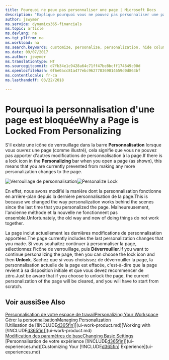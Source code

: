 ```yaml
---
title: Pourquoi ne peux pas personnaliser une page | Microsoft Docs
description: "Explique pourquoi vous ne pouvez pas personnaliser une page et ce que vous pouvez faire pour la déverrouiller et pouvoir ainsi la personnaliser."
author: jswymer
ms.service: dynamics365-financials
ms.topic: article
ms.devlang: na
ms.tgt_pltfrm: na
ms.workload: na
ms.search.keywords: customize, personalize, personalization, hide columns, remove fields, move fields
ms.date: 09/07/2017
ms.author: jswymer
ms.translationtype: HT
ms.sourcegitcommit: d7fb34e1c9428a64c71ff47be8bcff174649c00d
ms.openlocfilehash: 0f6e0acc81a477ebc962778369014659d0d863bf
ms.contentlocale: fr-ca
ms.lasthandoff: 03/22/2018

---
```

# <a name="why-a-page-is-locked-from-personalizing"></a><span data-ttu-id="7e14f-103">Pourquoi la personnalisation d'une page est bloquée</span><span class="sxs-lookup"><span data-stu-id="7e14f-103">Why a Page is Locked From Personalizing</span></span>
<span data-ttu-id="7e14f-104">S'il existe une icône de verrouillage dans la barre **Personnalisation** lorsque vous ouvrez une page (comme illustré), cela signifie que vous ne pouvez pas apporter d'autres modifications de personnalisation à la page.</span><span class="sxs-lookup"><span data-stu-id="7e14f-104">If there is a lock icon in the **Personalizing** bar when you open a page (as shown), this means that you are currently prevented from making any more personalization changes to the page.</span></span>

<span data-ttu-id="7e14f-105">![Verrouillage de personnalisation](media/personalization-locked.png "Verrouillage de personnalisation")</span><span class="sxs-lookup"><span data-stu-id="7e14f-105">![Personalize Lock](media/personalization-locked.png "Personalize lock")</span></span>

<span data-ttu-id="7e14f-106">En effet, nous avons modifié la manière dont la personnalisation fonctionne en arrière-plan depuis la dernière personnalisation de la page.</span><span class="sxs-lookup"><span data-stu-id="7e14f-106">This is because we changed the way personalization works behind the scenes since the last time that you personalized the page.</span></span> <span data-ttu-id="7e14f-107">Malheureusement, l'ancienne méthode et la nouvelle ne fonctionnent pas ensemble.</span><span class="sxs-lookup"><span data-stu-id="7e14f-107">Unfortunately, the old way and new of doing things do not work together.</span></span>

<span data-ttu-id="7e14f-108">La page inclut actuellement les dernières modifications de personnalisation apportées.</span><span class="sxs-lookup"><span data-stu-id="7e14f-108">The page currently includes the last personalization changes that you made.</span></span> <span data-ttu-id="7e14f-109">Si vous souhaitez continuer à personnaliser la page, sélectionnez l'icône de verrouillage, puis **Déverrouiller**.</span><span class="sxs-lookup"><span data-stu-id="7e14f-109">If you want to continue personalizing the page, then you can choose the lock icon and then **Unlock**.</span></span> <span data-ttu-id="7e14f-110">Sachez que si vous choisissez de déverrouiller la page, la personnalisation actuelle de la page est effacée, c'est-à-dire que la page revient à sa disposition initiale et que vous devez recommencer de zéro.</span><span class="sxs-lookup"><span data-stu-id="7e14f-110">Just be aware that if you choose to unlock the page, the current personalization of the page will be cleared, and you will have to start from scratch.</span></span>


## <a name="see-also"></a><span data-ttu-id="7e14f-111">Voir aussi</span><span class="sxs-lookup"><span data-stu-id="7e14f-111">See Also</span></span>
[<span data-ttu-id="7e14f-112">Personnalisation de votre espace de travail</span><span class="sxs-lookup"><span data-stu-id="7e14f-112">Personalizing Your Workspace</span></span>](ui-personalization-manage.md)  
[<span data-ttu-id="7e14f-113">Gérer la personnalisation</span><span class="sxs-lookup"><span data-stu-id="7e14f-113">Managing Personalization</span></span>](ui-personalization-manage.md)  
<span data-ttu-id="7e14f-114">[Utilisation de [!INCLUDE[d365fin](includes/d365fin_md.md)]](ui-work-product.md)</span><span class="sxs-lookup"><span data-stu-id="7e14f-114">[Working with [!INCLUDE[d365fin](includes/d365fin_md.md)]](ui-work-product.md)</span></span>  
[<span data-ttu-id="7e14f-115">Modification des paramètres de base</span><span class="sxs-lookup"><span data-stu-id="7e14f-115">Changing Basic Settings</span></span>](ui-change-basic-settings.md)  
<span data-ttu-id="7e14f-116">[Personnalisation de votre expérience [!INCLUDE[d365fin](includes/d365fin_md.md)]](ui-experiences.md)</span><span class="sxs-lookup"><span data-stu-id="7e14f-116">[Customizing Your [!INCLUDE[d365fin](includes/d365fin_md.md)] Experience](ui-experiences.md)</span></span>  

